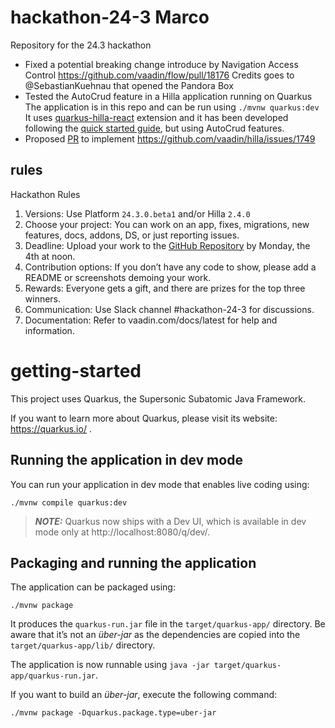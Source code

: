 # hackathon-24-3 Marco

Repository for the 24.3 hackathon

* Fixed a potential breaking change introduce by Navigation Access Control
  https://github.com/vaadin/flow/pull/18176
  Credits goes to @SebastianKuehnau that opened the Pandora Box
* Tested the AutoCrud feature in a Hilla application running on Quarkus
  The application is in this repo and can be run using `./mvnw quarkus:dev`
  It uses [quarkus-hilla-react](https://github.com/mcollovati/quarkus-hilla/) extension and it has been developed
  following the [quick started guide](https://github.com/mcollovati/quarkus-hilla/wiki/QuickStart-react), but using AutoCrud features.
* Proposed [PR](https://github.com/vaadin/hilla/pull/1845) to implement https://github.com/vaadin/hilla/issues/1749  

## rules
Hackathon Rules

1. Versions: Use Platform `24.3.0.beta1` and/or Hilla `2.4.0`
2. Choose your project: You can work on an app, fixes, migrations, new features, docs, addons, DS, or just reporting issues.
3. Deadline: Upload your work to the [GitHub Repository](https://github.com/vaadin/hackathon-24-3) by Monday, the 4th at noon.
4. Contribution options: If you don’t have any code to show, please add a README or screenshots demoing your work.
5. Rewards: Everyone gets a gift, and there are prizes for the top three winners.
6. Communication: Use Slack channel #hackathon-24-3 for discussions.
7. Documentation: Refer to vaadin.com/docs/latest for help and information.



# getting-started

This project uses Quarkus, the Supersonic Subatomic Java Framework.

If you want to learn more about Quarkus, please visit its website: https://quarkus.io/ .

## Running the application in dev mode

You can run your application in dev mode that enables live coding using:
```shell script
./mvnw compile quarkus:dev
```

> **_NOTE:_**  Quarkus now ships with a Dev UI, which is available in dev mode only at http://localhost:8080/q/dev/.

## Packaging and running the application

The application can be packaged using:
```shell script
./mvnw package
```
It produces the `quarkus-run.jar` file in the `target/quarkus-app/` directory.
Be aware that it’s not an _über-jar_ as the dependencies are copied into the `target/quarkus-app/lib/` directory.

The application is now runnable using `java -jar target/quarkus-app/quarkus-run.jar`.

If you want to build an _über-jar_, execute the following command:
```shell script
./mvnw package -Dquarkus.package.type=uber-jar
```

